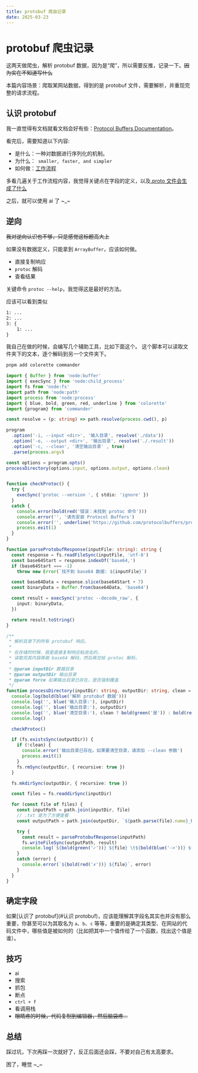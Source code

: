 ```yaml
---
title: protobuf 爬虫记录
date: 2025-03-23
---
```



# protobuf 爬虫记录


这两天做爬虫，解析 protobuf 数据，因为是“爬”，所以需要反推，记录一下。~~因为实在不知道写什么~~

本篇内容场景：爬取某网站数据，得到的是 protobuf 文件，需要解析，并重现完整的请求流程。

## 认识 protobuf

我一直觉得有文档就看文档会好有些：[Protocol Buffers Documentation](https://protobuf.dev/)。

看完后，需要知道以下内容:
- 是什么：一种对数据进行序列化的机制。
- 为什么：` smaller, faster, and simpler`
- 如何做：[工作流程](https://protobuf.dev/overview/#work)

多看几遍关于工作流程内容，我觉得关键点在字段的定义，以及[.proto 文件会生成了什么](https://protobuf.dev/programming-guides/editions/#generated)


之后，就可以使用 ai 了 ~_~

## 逆向

~~我对逆向认识也不够，只是感觉这标题高大上~~

如果没有数据定义，只能拿到 `ArrayBuffer`，应该如何做。

- 直接复制响应
- `protoc` 解码
- 查看结果

关键命令 `protoc --help`，我觉得这是最好的方法。

应该可以看到类似

```txt
1: ...
2: ...
3: {
    1: ...
}
```

我自己在做的时候，会编写几个辅助工具，比如下面这个。
这个脚本可以读取文件夹下的文本，逐个解码到另一个文件夹下。

```bash
pnpm add colorette commander
```

```ts
import { Buffer } from 'node:buffer'
import { execSync } from 'node:child_process'
import fs from 'node:fs'
import path from 'node:path'
import process from 'node:process'
import { blue, bold, green, red, underline } from 'colorette'
import {program} from 'commander'

const resolve = (p: string) => path.resolve(process.cwd(), p)

program
  .option('-i, --input <dir>', '输入目录', resolve('./data'))
  .option('-o, --output <dir>', '输出目录', resolve('./.result'))
  .option('-c, --clean', '清空输出目录' , true)
  .parse(process.argv)

const options = program.opts()
processDirectory(options.input, options.output, options.clean)


function checkProtoc() {
  try {
    execSync('protoc --version ', { stdio: 'ignore' })
  }
  catch {
    console.error(bold(red('错误：未找到 protoc 命令')))
    console.error('', '请先安装 Protocol Buffers')
    console.error('', underline('https://github.com/protocolbuffers/protobuf/releases'))
    process.exit(1)
  }
}

function parseProtobufResponse(inputFile: string): string {
  const response = fs.readFileSync(inputFile, 'utf-8')
  const base64Start = response.indexOf('base64,')
  if (base64Start === -1)
    throw new Error(`找不到 base64 数据: ${inputFile}`)

  const base64Data = response.slice(base64Start + 7)
  const binaryData = Buffer.from(base64Data, 'base64')

  const result = execSync('protoc --decode_raw', {
    input: binaryData,
  })

  return result.toString()
}

/**
 * 解析目录下的所有 protobuf 响应。
 *
 * 在存储的时候，我是直接复制响应粘进去的，
 * 读取完其内容再做 base64 解码，然后再交给 protoc 解析。
 *
 * @param inputDir 数据目录
 * @param outputDir 输出目录
 * @param force 如果输出目录已存在，是否强制覆盖
 */
function processDirectory(inputDir: string, outputDir: string, clean = false) {
  console.log(bold(blue('解析 protobuf 数据')))
  console.log('', blue('输入目录:'), inputDir)
  console.log('', blue('输出目录:'), outputDir)
  console.log('', blue('清空目录:'), clean ? bold(green('是')) : bold(red('否')))
  console.log()

  checkProtoc()

  if (fs.existsSync(outputDir)) {
    if (!clean) {
      console.error('输出目录已存在。如果要清空目录，请添加 --clean 参数')
      process.exit(1)
    }
    fs.rmSync(outputDir, { recursive: true })
  }

  fs.mkdirSync(outputDir, { recursive: true })

  const files = fs.readdirSync(inputDir)

  for (const file of files) {
    const inputPath = path.join(inputDir, file)
    // .txt 是为了方便查看
    const outputPath = path.join(outputDir, `${path.parse(file).name}_Result.txt`)

    try {
      const result = parseProtobufResponse(inputPath)
      fs.writeFileSync(outputPath, result)
      console.log(`${bold(green('✓'))} ${file} \t${bold(blue('->'))} ${underline(path.basename(outputPath))}`)
    }
    catch (error) {
      console.error(`${bold(red('✗'))} ${file}`, error)
    }
  }
}
```

## 确定字段

如果[认识了 protobuf](#认识 protobuf)，应该能理解其字段名其实也并没有那么重要，你甚至可以为其取名为 `a`、`b`、`c` 等等，重要的是确定其类型、在网站的代码文件中，哪些值是被如何的（比如把其中一个值传给了一个函数，找出这个值是谁）。

## 技巧

- ai
- 搜索
- 抓包
- 断点
- `ctrl + f`
- 看调用栈
- ~~眼睛疼的时候，代码复制到编辑器，然后脑袋疼...~~

## 总结

踩过坑，下次再踩一次就好了，反正后面还会踩，不要对自己有太高要求。

困了，睡觉 ~_~